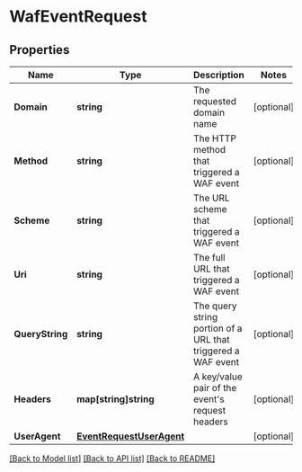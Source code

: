 # WafEventRequest

## Properties

Name | Type | Description | Notes
------------ | ------------- | ------------- | -------------
**Domain** | **string** | The requested domain name | [optional] 
**Method** | **string** | The HTTP method that triggered a WAF event | [optional] 
**Scheme** | **string** | The URL scheme that triggered a WAF event | [optional] 
**Uri** | **string** | The full URL that triggered a WAF event | [optional] 
**QueryString** | **string** | The query string portion of a URL that triggered a WAF event | [optional] 
**Headers** | **map[string]string** | A key/value pair of the event&#39;s request headers | [optional] 
**UserAgent** | [**EventRequestUserAgent**](EventRequestUserAgent.md) |  | [optional] 

[[Back to Model list]](../README.md#documentation-for-models) [[Back to API list]](../README.md#documentation-for-api-endpoints) [[Back to README]](../README.md)


